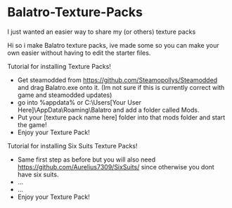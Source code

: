 # Balatro-Texture-Packs
I just wanted an easier way to share my (or others) texture packs

Hi so i make Balatro texture packs, ive made some so you can make your own easier without having to edit the starter files.


Tutorial for installing Texture Packs!

- Get steamodded from https://github.com/Steamopollys/Steamodded and drag Balatro.exe onto it. (Im not sure if this is currently correct with game and steamodded updates)
- go into %appdata% or C:\Users\[Your User Here]\AppData\Roaming\Balatro and add a folder called Mods.
- Put your [texture pack name here] folder into that mods folder and start the game!
- Enjoy your Texture Pack!
  
Tutorial for installing Six Suits Texture Packs!

- Same first step as before but you will also need https://github.com/Aurelius7309/SixSuits/ since otherwise you dont have six suits.
- ...
- ...
- Enjoy your Texture Pack!
